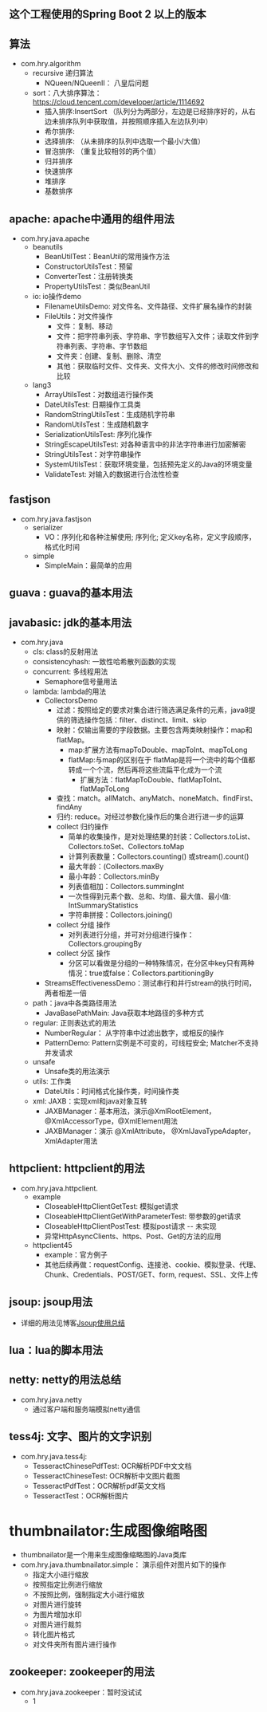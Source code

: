 ## 这个工程使用的Spring Boot 2 以上的版本

## 算法
- com.hry.algorithm
    - recursive 递归算法
        - NQueen/NQueenII： 八皇后问题
    - sort：八大排序算法： https://cloud.tencent.com/developer/article/1114692
        - 插入排序:InsertSort （队列分为两部分，左边是已经排序好的，从右边未排序队列中获取值，并按照顺序插入左边队列中）
        - 希尔排序:
        - 选择排序: （从未排序的队列中选取一个最小/大值）
        - 冒泡排序: （重复比较相邻的两个值）
        - 归并排序
        - 快速排序
        - 堆排序
        - 基数排序
          

## apache: apache中通用的组件用法
- com.hry.java.apache
	- beanutils
		- BeanUtilTest：BeanUtil的常用操作方法
		- ConstructorUtilsTest：预留
		- ConverterTest：注册转换类
		- PropertyUtilsTest：类似BeanUtil
    - io: io操作demo
        - FilenameUtilsDemo: 对文件名、文件路径、文件扩展名操作的封装
        - FileUtils：对文件操作
            - 文件：复制、移动
            - 文件：把字符串列表、字符串、字节数组写入文件；读取文件到字符串列表、字符串、字节数组
            - 文件夹：创建、复制、删除、清空
            - 其他：获取临时文件、文件夹、文件大小、文件的修改时间修改和比较
    - lang3
		- ArrayUtilsTest：对数组进行操作类
	    - DateUtilsTest: 日期操作工具类
		- RandomStringUtilsTest：生成随机字符串
		- RandomUtilsTest：生成随机数字
		- SerializationUtilsTest: 序列化操作
		- StringEscapeUtilsTest: 对各种语言中的非法字符串进行加密解密
		- StringUtilsTest：对字符串操作
		- SystemUtilsTest：获取环境变量，包括预先定义的Java的环境变量
		- ValidateTest: 对输入的数据进行合法性检查

## fastjson
- com.hry.java.fastjson
    - serializer
	    - VO：序列化和各种注解使用; 序列化; 定义key名称，定义字段顺序，格式化时间
	- simple
		- SimpleMain：最简单的应用
## guava : guava的基本用法
    
## javabasic: jdk的基本用法 
- com.hry.java
    - cls: class的反射用法
    - consistencyhash: 一致性哈希散列函数的实现
    - concurrent: 多线程用法
        - Semaphore信号量用法
    - lambda: lambda的用法 
        - CollectorsDemo
            - 过滤：按照给定的要求对集合进行筛选满足条件的元素，java8提供的筛选操作包括：filter、distinct、limit、skip
            - 映射：仅输出需要的字段数据。主要包含两类映射操作：map和flatMap。
                - map:扩展方法有mapToDouble、mapToInt、mapToLong
                - flatMap:与map的区别在于 flatMap是将一个流中的每个值都转成一个个流，然后再将这些流扁平化成为一个流
                    - 扩展方法：flatMapToDouble、flatMapToInt、flatMapToLong
            - 查找：match。allMatch、anyMatch、noneMatch、findFirst、findAny
            - 归约: reduce。对经过参数化操作后的集合进行进一步的运算
            - collect 归约操作
                - 简单的收集操作，是对处理结果的封装：Collectors.toList、Collectors.toSet、Collectors.toMap
                -  计算列表数量：Collectors.counting() 或stream().count()
                -  最大年龄：(Collectors.maxBy
                -  最小年龄：Collectors.minBy
                -  列表值相加：Collectors.summingInt
                -  一次性得到元素个数、总和、均值、最大值、最小值: IntSummaryStatistics
                -  字符串拼接：Collectors.joining()
            - collect 分组 操作
                - 对列表进行分组，并可对分组进行操作：Collectors.groupingBy
            - collect 分区 操作
                - 分区可以看做是分组的一种特殊情况，在分区中key只有两种情况：true或false：Collectors.partitioningBy
        - StreamsEffectivenessDemo：测试串行和并行stream的执行时间，两者相差一倍
    - path：java中各类路径用法
        - JavaBasePathMain: Java获取本地路径的多种方式
    - regular: 正则表达式的用法
        - NumberRegular： 从字符串中过滤出数字，或相反的操作
        - PatternDemo:  Pattern实例是不可变的，可线程安全; Matcher不支持并发请求
    - unsafe
        - Unsafe类的用法演示
    - utils: 工作类
        - DateUtils：时间格式化操作类，时间操作类
    - xml: JAXB：实现xml和java对象互转
        - JAXBManager：基本用法，演示@XmlRootElement，@XmlAccessorType，@XmlElement用法
        - JAXBManager：演示 @XmlAttribute， @XmlJavaTypeAdapter，XmlAdapter用法
## httpclient: httpclient的用法
- com.hry.java.httpclient.
    - example
        - CloseableHttpClientGetTest: 模拟get请求
        - CloseableHttpClientGetWithParameterTest: 带参数的get请求
        - CloseableHttpClientPostTest: 模拟post请求 -- 未实现
        - 异常HttpAsyncClients、https、Post、Get的方法的应用
    - httpclient45
    	- example：官方例子
    	- 其他后续再做：requestConfig、连接池、cookie、模拟登录、代理、Chunk、Credentials、POST/GET、form, request、SSL、文件上传
## jsoup: jsoup用法 
- 详细的用法见博客[Jsoup使用总结](https://blog.csdn.net/hry2015/article/details/72904416)
## lua：lua的脚本用法

## netty: netty的用法总结
- com.hry.java.netty
    - 通过客户端和服务端模拟netty通信
## tess4j:  文字、图片的文字识别
- com.hry.java.tess4j:
    - TesseractChinesePdfTest: OCR解析PDF中文文档
	- TesseractChineseTest: OCR解析中文图片截图
	- TesseractPdfTest：OCR解析pdf英文文档
	- TesseractTest：OCR解析图片
# thumbnailator:生成图像缩略图
- thumbnailator是一个用来生成图像缩略图的Java类库
- com.hry.java.thumbnailator.simple： 演示组件对图片如下的操作
    - 指定大小进行缩放
    - 按照指定比例进行缩放
    - 不按照比例，强制指定大小进行缩放
    - 对图片进行旋转
    - 为图片增加水印
    - 对图片进行裁剪
    - 转化图片格式
    - 对文件夹所有图片进行操作
## zookeeper: zookeeper的用法
- com.hry.java.zookeeper：暂时没试试
    - 1


